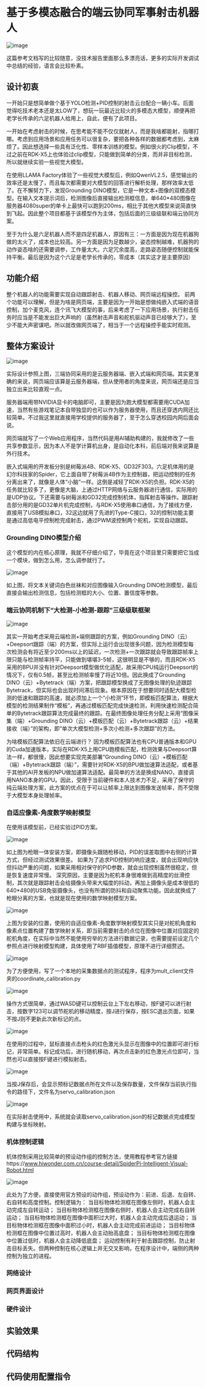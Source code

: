 # 基于多模态融合的端云协同军事射击机器人

![image](https://github.com/user-attachments/assets/90377063-cfa7-491c-842c-ccc0a36b71c6)

这篇参考文档写的比较随意，没技术报告里面那么多漂亮话，更多的实际开发调试中总结的经验，语言会比较朴素。
## 设计初衷
一开始只是想简单做个基于YOLO检测+PID控制的射击云台配合一辆小车。后面觉得吃技术老本还是太LOW了，想玩一玩最近比较火的多模态大模型，顺便再把老学长传承的六足机器人给用上，自此，便有了此项目。

一开始在考虑射击的时候，在思考能不能不仅仅就射人，而是我啥都能射，指哪打哪。考虑到应用场景和应用任务可以很复杂，要把各种各样的数据都考虑到，太麻烦了。因此想选择一些具有泛化性、零样本训练的模型。例如很火的Clip模型，不过之前在RDK-X5上也体验过clip模型，只能做到简单的分类，而并非目标检测，所以就继续实验一些视觉大模型。

在使用LLAMA Factory体验了一些视觉大模型后，例如QwenVL2.5，感觉输出的效率还是太慢了，而且每次都需要对大模型的回答进行解析处理，那样效率太低了。在不懈努力下，发现Grounding DINO模型，它是一种文本+图像的双模态模型。在输入文本提示词后，检测图像后直接输出检测框信息，单640*480图像在服务器4080super的单卡上最快可以跑到200ms，相比于其他大模型来说简直快到飞起。因此整个项目都基于该模型作为主体，包括后面的三级级联和端云协同方案。

至于为什么是六足机器人而不是四足机器人，原因有三：一方面是因为现在机器狗做的太火了，成本也比较高。另一方面是因为足数越少，姿态控制越难，机器狗的动作姿态啥的还需要调参，工作量太大。六足冗余度高，走路姿态随便控制就能保持平衡。最后是因为这个六足是老学长传承的，零成本（其实这才是主要原因）
## 功能介绍
整个机器人的功能需要实现自动跟踪射击、机器人移动、网页端远程操控。
前两个功能可以理解，但是为啥是网页端，主要是因为一开始是想做纯嵌入式端的语音控制，加个麦克风，连个讯飞大模型的事，后来考虑了一下应用场景，执行射击任务时应当是不能发出巨大声响的（虽然射击声音和舵机驱动声音已经够大了），至少不能大声密谋吧。所以就改做网页端了，相当于一个远程操控手能实时观测。
## 整体方案设计 

![image](https://github.com/user-attachments/assets/93eedb3b-d30a-4adf-834e-b43cb197d0f0)

实际设计参照上图，三端协同采用的是云服务器端、嵌入式端和网页端。其实更准确的来说，网页端应该算是云服务器端，但从使用者的角度来说，网页端还是应当独立出来比较直观一点。

服务器端用带NVIDIA显卡的电脑即可，主要是因为跑大模型都需要用CUDA加速，当然有些游戏笔记本自带独显的也可以作为服务器使用，而且还穿透内网还比较简单。不过我这里就直接用学校提供的服务器了，至于怎么穿透校园内网后面会说。

网页端就写了一个Web应用程序，当然代码是用AI辅助构建的，我就修改了一些共享参数显示，因为本人不是学计算机出身，是自动化本科，前后端对我来说算是外行技术。

嵌入式端用的开发板分别是树莓派4B、RDK-X5、GD32F303。六足机体用的是幻尔科技家的Spider，它上面自带了树莓派4B作为主控制器，把运动控制的任务分离出来了，就像是人体“小脑”一样。这倒是减轻了RDK-X5的负担。RDK-X5的任务就比较多了，更像是大脑，上通过HTTP网络与云服务器进行通信，实际用的是UDP协议。下还需要与树莓派和GD32完成控制机体，指挥射击等操作。跟踪射击部分用的是GD32单片机完成控制，与RDK-X5使用串口通信，为了接线方便，直接用了USB模拟串口，32这边就用了先进的Type-C接口，32的控制功能主要是通过高低电平控制枪完成射击，通过PWM波控制两个舵机，实现自动跟踪。

### Grounding DINO模型介绍
这个模型的内在核心原理，我就不仔细介绍了，毕竟在这个项目里只需要把它当成一个模块，做到怎么用，怎么调参就行了。

![image](https://github.com/user-attachments/assets/5861fbe8-f05f-4f18-9a93-9a7ccb89e6bd)

如上图，将文本关键词白色丝袜和对应图像输入Grounding DINO检测模型，最后直接会输出检测信息，包括检测框的大小、位置、置信度等参数。

### 端云协同机制下“大检测-小检测-跟踪”三级级联框架

![image](https://github.com/user-attachments/assets/433b6326-f3fa-4f63-a1ff-7b6e1e99810b)

其实一开始考虑采用云端检测+端侧跟踪的方案，例如Grounding DINO（云）+Deepsort跟踪（端）的方案，但实际上运行会出现很多问题，因为检测模型每次检测会有将近至少200ms以上的延迟，一次检测+一次跟踪就会导致跟踪帧率上限只能与检测帧率持平，只能做到堪堪3-5帧，这很明显是不够的，而且RDK-X5采用的BPU并没有针对Deepsort模型做优化适配，故采用CPU纯运行Deepsort的情况下，仅有0.5帧，甚至比检测帧率慢了将近10倍。因此换成了Grounding DINO（云）+Bytetrack（端）方案，把跟踪模型换成了无图像处理的轨迹跟踪Bytetrack，但实际也会出现时间滞后现象。根本原因在于想要同时适配大模型检测的低速和跟踪的高速，就必须加上一个“小检测”环节，即模板匹配算法，根据大模型的检测结果制作“模板”，再通过模板匹配完成快速检测，利用快速检测配合简单的Bytetrack跟踪算法完成最终的跟踪。在最终图像处理任务分配上采用“图像采集（端）+Grounding DINO（云）+模板匹配（云）+Bytetrack跟踪（云）+结果接收（端）”的架构，即“单次大模型检测+多次小检测+多次跟踪”的方法。

为啥模板匹配算法依旧在云端进行？
因为模板匹配算法也有CPU普通版本和GPU的Cuda加速版本，实际在RDK-X5上用CPU跑模板匹配，检测效果与Deepsort算法一样，都很慢，因此想要实现完美部署“Grounding DINO（云）+模板匹配（端）+Bytetrack跟踪（端）”，需要针对RDK-X5的BPU做加速算法适配，或者基于其他的AI开发板的NPU做加速算法适配。最简单的方法是换成NANO，直接调用NANO本身的GPU。因此，受限于当前硬件和本人技术力不足，采用了保守的纯云端处理方案，此方案的优点在于可以让帧率上限达到图像发送帧率，而不受限于大模型本身处理帧率。

### 自适应像素-角度数学映射模型
在使用该模型前，已经实验过PID方案。

![image](https://github.com/user-attachments/assets/d2da8d8a-a4bb-44f5-b801-9743bd5bd436)

如上图为枪眼一体安装方案，即摄像头跟随枪移动，PID的误差取图中右侧的计算方式，但经过测试效果很差。
如果为了追求PID控制的响应速度，就会出现响应快但抖动严重的问题，如果采用相对保守的PID参数，就会出现控制虽然很稳定，但是恢复速度非常慢。
深究原因，主要是因为舵机本身很难做到高精度的丝滑控制，其次就是跟踪射击会给摄像头带来大幅度的抖动，再加上摄像头是成本很低的640*480的USB免驱摄像头，也没有所谓的防抖和自动聚焦功能。因此就换成了枪眼分离的方案，也就是现在使用的数学映射模型方案。

![image](https://github.com/user-attachments/assets/a534e09d-54c4-4aa0-ac75-d5bb1b811a6d)

上图为安装的位置，使用的自适应像素-角度数学映射模型其实只是对舵机角度和像素点位置构建了数学映射关系，即当前需要射击的点位在图像中位置对应固定的舵机角度，在实际中当然不能使用穷举的方法进行数据记录，也需要提前设定几个参照点进行映射模型构建，具体使用了RBF插值模型，原理不进行详细赘述。

![image](https://github.com/user-attachments/assets/226d69b4-ca0a-4c85-aa32-7901387a4d16)

为了方便使用，写了一个本地的采集数据点的测试程序，程序为mult_client文件夹的coordinate_calibration.py

![image](https://github.com/user-attachments/assets/e8d8e98b-1c4d-434a-af4d-d6c0f86213b8)

操作方式很简单，通过WASD键可以控制云台上下左右移动，按F键可以进行射击，按数字123可以调节舵机的移动精度，按J进行保存，按ESC退出页面，如果不按J则不更新此次新标记的点。

![image](https://github.com/user-attachments/assets/bed7a70d-e4d6-4fb8-a7fb-80a061aa7f56)

在使用的过程中，鼠标直接点击枪头的红色激光头显示在图像中的位置即可进行标记，非常简单。标记成功后，进行随机移动，再次点击新的红色激光点位即可，当然也可以直接按F键进行模拟射击。

![image](https://github.com/user-attachments/assets/9a964859-b521-45fe-b1f3-7713d83047bc)

当按J保存后，会显示预标记数据点所在文件以及保存数量，文件保存当前执行指令的路径下，文件名为servo_calibration.json

![image](https://github.com/user-attachments/assets/6e013be6-6e3c-4b3f-8b94-f178a411cba1)

在实际射击使用中，系统就会读取servo_calibration.json的标记数据点完成模型构建与坐标映射。
### 机体控制逻辑
机体控制采用比较简单的预设动作组的控制方法，使用教程参考官方链接https://www.hiwonder.com.cn/course-detail/SpiderPi-Intelligent-Visual-Robot.html

![image](https://github.com/user-attachments/assets/f2317a7f-dc3b-4320-92ac-73b3db66f377)

此处为了方便，直接使用官方预设的动作组，预设动作为：前进、后退、左自转、右自转和高度控制。控制逻辑为：
当目标物体检测框在图像左侧时，机器人会主动完成左自转运动；
当目标物体检测框在图像右侧时，机器人会主动完成右自转运动；
当目标物体检测框在图像中面积过大时，机器人会主动完成后退运动；
当目标物体检测框在图像中面积过小时，机器人会主动完成前进运动；
当目标物体检测框在图像中位置过高时，机器人会主动抬高底盘；
当目标物体检测框在图像中位置过低时，机器人会主动降低底盘；
运动控制有利于射击跟踪控制，防止射击目标丢失。但两种控制在核心逻辑上并无交叉影响，在程序设计中，端侧的两种控制为独立的进程。

### 网络设计

### 网页界面设计

### 硬件设计

## 实验效果

## 代码结构

## 代码使用配置指令
